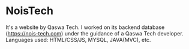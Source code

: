 # NoisTech
It's a website by Qaswa Tech. I worked on its backend database (https://nois-tech.com) under the guidance of a Qaswa Tech developer.
Languages used: HTML/CSS/JS, MYSQL, JAVA(MVC), etc.
